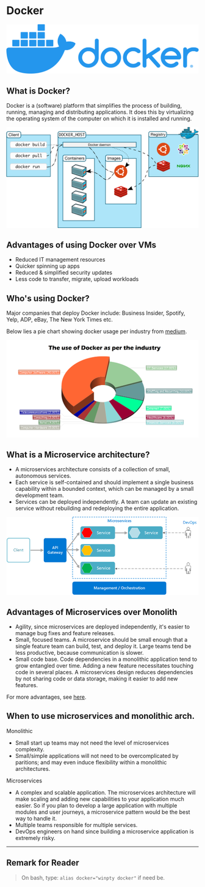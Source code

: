 # Docker
![](imgs/docker.png)
## What is Docker?
Docker is a (software) platform that simplifies the process of building, running, managing and distributing applications. It does this by virtualizing the operating system of the computer on which it is installed and running.

![](imgs/architecture.svg)
## Advantages of using Docker over VMs
- Reduced IT management resources
- Quicker spinning up apps
- Reduced & simplified security updates
- Less code to transfer, migrate, upload workloads

## Who's using Docker?
Major companies that deploy Docker include: Business Insider, Spotify, Yelp, ADP, eBay, The New York Times etc.

Below lies a pie chart showing docker usage per industry from [medium](https://medium.com/@tao_66792/interesting-facts-companies-and-the-use-of-docker-948baa8cf309).

![](imgs/pie_chart.png)

## What is a Microservice architecture?
- A microservices architecture consists of a collection of small, autonomous services. 
- Each service is self-contained and should implement a single business capability within a bounded context, which can be managed by a small development team.
- Services can be deployed independently. A team can update an existing service without rebuilding and redeploying the entire application.

![](imgs/microservices.png)

## Advantages of Microservices over Monolith 
- Agility, since microservices are deployed independently, it's easier to manage bug fixes and feature releases. 
- Small, focused teams. A microservice should be small enough that a single feature team can build, test, and deploy it. Large teams tend be less productive, because communication is slower.
- Small code base. Code dependencies in a monolithic application tend to grow entangled over time. Adding a new feature necessitates touching code in several places. A microservices design reduces dependencies by not sharing code or data storage, making it easier to add new features. 

For more advantages, see [here](https://docs.microsoft.com/en-us/azure/architecture/guide/architecture-styles/microservices).

## When to use microservices and monolithic arch.

Monolithic
- Small start up teams may not need the level of microservices complexity. 
- Small/simple applications will not need to be overcomplicated by paritions; and may even induce flexibility within a monolithic architectures.

Microservices
- A complex and scalable application. The microservices architecture will make scaling and adding new capabilities to your application much easier. So if you plan to develop a large application with multiple modules and user journeys, a microservice pattern would be the best way to handle it.
- Multiple teams responsible for multiple services.
- DevOps engineers on hand since building a microservice application is extremely risky.

---

## Remark for Reader
> On bash, type: `alias docker="winpty docker"` if need be.